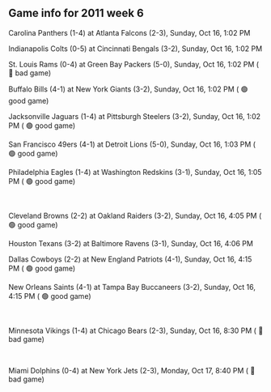 ## Game info for 2011 week 6
Carolina Panthers (1-4) at Atlanta Falcons (2-3), Sunday, Oct 16, 1:02 PM

Indianapolis Colts (0-5) at Cincinnati Bengals (3-2), Sunday, Oct 16, 1:02 PM

St. Louis Rams (0-4) at Green Bay Packers (5-0), Sunday, Oct 16, 1:02 PM (	:red_circle: bad game)

Buffalo Bills (4-1) at New York Giants (3-2), Sunday, Oct 16, 1:02 PM (	:green_circle: good game)

Jacksonville Jaguars (1-4) at Pittsburgh Steelers (3-2), Sunday, Oct 16, 1:02 PM (	:green_circle: good game)

San Francisco 49ers (4-1) at Detroit Lions (5-0), Sunday, Oct 16, 1:03 PM (	:green_circle: good game)

Philadelphia Eagles (1-4) at Washington Redskins (3-1), Sunday, Oct 16, 1:05 PM (	:green_circle: good game)


<br/>

Cleveland Browns (2-2) at Oakland Raiders (3-2), Sunday, Oct 16, 4:05 PM (	:green_circle: good game)

Houston Texans (3-2) at Baltimore Ravens (3-1), Sunday, Oct 16, 4:06 PM

Dallas Cowboys (2-2) at New England Patriots (4-1), Sunday, Oct 16, 4:15 PM (	:green_circle: good game)

New Orleans Saints (4-1) at Tampa Bay Buccaneers (3-2), Sunday, Oct 16, 4:15 PM (	:green_circle: good game)


<br/>

Minnesota Vikings (1-4) at Chicago Bears (2-3), Sunday, Oct 16, 8:30 PM (	:red_circle: bad game)


<br/>

Miami Dolphins (0-4) at New York Jets (2-3), Monday, Oct 17, 8:40 PM (	:red_circle: bad game)

